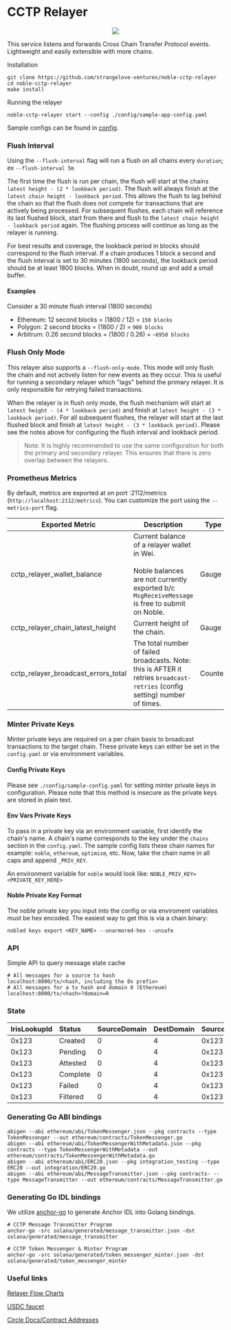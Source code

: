 # CCTP Relayer

<p align="center"><img src=".github/assets/portal.png"></p>

This service listens and forwards Cross Chain Transfer Protocol events.   
Lightweight and easily extensible with more chains.

Installation
```shell
git clone https://github.com/strangelove-ventures/noble-cctp-relayer
cd noble-cctp-relayer
make install
```

Running the relayer
```shell
noble-cctp-relayer start --config ./config/sample-app-config.yaml
```
Sample configs can be found in [config](config).

### Flush Interval

Using the `--flush-interval` flag will run a flush on all chains every `duration`; ex `--flush-interval 5m`

The first time the flush is run per chain, the flush will start at the chains `latest height - (2 * lookback period)`. The flush will always finish at the `latest chain height - lookback period`. This allows the flush to lag behind the chain so that the flush does not compete for transactions that are actively being processed. For subsequent flushes, each chain will reference its last flushed block, start from there and flush to the `latest chain height - lookback period` again. The flushing process will continue as long as the relayer is running.

For best results and coverage, the lookback period in blocks should correspond to the flush interval. If a chain produces 1 block a second and the flush interval is set to 30 minutes (1800 seconds), the lookback period should be at least 1800 blocks. When in doubt, round up and add a small buffer.

#### Examples

Consider a 30 minute flush interval (1800 seconds)
- Ethereum: 12 second blocks = (1800 / 12) = `150 blocks`
- Polygon: 2 second blocks = (1800 / 2) = `900 blocks`
- Arbitrum: 0.26 second blocks = (1800 / 0.26) = `~6950 blocks`

### Flush Only Mode

This relayer also supports a `--flush-only-mode`. This mode will only flush the chain and not actively listen for new events as they occur. This is useful for running a secondary relayer which "lags" behind the primary relayer. It is only responsible for retrying failed transactions. 

When the relayer is in flush only mode, the flush mechanism will start at `latest height - (4 * lookback period)` and finish at `latest height - (3 * lookback period)`. For all subsequent flushes, the relayer will start at the last flushed block and finish at `latest height - (3 * lookback period)`. Please see the notes above for configuring the flush interval and lookback period.

> Note: It is highly recommended to use the same configuration for both the primary and secondary relayer. This ensures that there is zero overlap between the relayers.

### Prometheus Metrics

By default, metrics are exported at on port :2112/metrics (`http://localhost:2112/metrics`). You can customize the port using the `--metrics-port` flag. 

| **Exported Metric**                 | **Description**                                                                                                                                  | **Type** |
| ----------------------------------- | ------------------------------------------------------------------------------------------------------------------------------------------------ | -------- |
| cctp_relayer_wallet_balance         | Current balance of a relayer wallet in Wei.<br><br>Noble balances are not currently exported b/c `MsgReceiveMessage` is free to submit on Noble. | Gauge    |
| cctp_relayer_chain_latest_height    | Current height of the chain.                                                                                                                     | Gauge    |
| cctp_relayer_broadcast_errors_total | The total number of failed broadcasts. Note: this is AFTER it retries `broadcast-retries` (config setting) number of times.                      | Counter  |

### Minter Private Keys
Minter private keys are required on a per chain basis to broadcast transactions to the target chain. These private keys can either be set in the `config.yaml` or via environment variables. 

#### Config Private Keys

Please see `./config/sample-config.yaml` for setting minter private keys in configuration. Please note that this method is insecure as the private keys are stored in plain text.

#### Env Vars Private Keys

To pass in a private key via an environment variable, first identify the chain's name. A chain's name corresponds to the key under the `chains` section in the `config.yaml`. The sample config lists these chain names for example: `noble`, `ethereum`, `optimism`, etc. Now, take the chain name in all caps and append `_PRIV_KEY`.

An environment variable for `noble` would look like: `NOBLE_PRIV_KEY=<PRIVATE_KEY_HERE>`

#### Noble Private Key Format

The noble private key you input into the config or via enviroment variables must be hex encoded. The easiest way to get this is via a chain binary:

`nobled keys export <KEY_NAME> --unarmored-hex --unsafe`

### API
Simple API to query message state cache
```shell
# All messages for a source tx hash
localhost:8000/tx/<hash, including the 0x prefix>
# All messages for a tx hash and domain 0 (Ethereum)
localhost:8000/tx/<hash>?domain=0
```

### State

| IrisLookupId | Status   | SourceDomain | DestDomain | SourceTxHash | DestTxHash | MsgSentBytes | Created | Updated |
| :----------- | :------- | :----------- | :--------- | :----------- | :--------- | :----------- | :------ | :------ |
| 0x123        | Created  | 0            | 4          | 0x123        | ABC123     | bytes...     | date    | date    |
| 0x123        | Pending  | 0            | 4          | 0x123        | ABC123     | bytes...     | date    | date    |
| 0x123        | Attested | 0            | 4          | 0x123        | ABC123     | bytes...     | date    | date    |
| 0x123        | Complete | 0            | 4          | 0x123        | ABC123     | bytes...     | date    | date    |
| 0x123        | Failed   | 0            | 4          | 0x123        | ABC123     | bytes...     | date    | date    |
| 0x123        | Filtered | 0            | 4          | 0x123        | ABC123     | bytes...     | date    | date    |

### Generating Go ABI bindings

```shell
abigen --abi ethereum/abi/TokenMessenger.json --pkg contracts --type TokenMessenger --out ethereum/contracts/TokenMessenger.go
abigen --abi ethereum/abi/TokenMessengerWithMetadata.json --pkg contracts --type TokenMessengerWithMetadata --out ethereum/contracts/TokenMessengerWithMetadata.go
abigen --abi ethereum/abi/ERC20.json --pkg integration_testing --type ERC20 --out integration/ERC20.go
abigen --abi ethereum/abi/MessageTransmitter.json --pkg contracts- --type MessageTransmitter --out ethereum/contracts/MessageTransmitter.go
```

### Generating Go IDL bindings

We utilize [anchor-go](https://github.com/gagliardetto/anchor-go) to generate Anchor IDL into Golang bindings.

```shell
# CCTP Message Transmitter Program
anchor-go -src solana/generated/message_transmitter.json -dst solana/generated/message_transmitter

# CCTP Token Messenger & Minter Program
anchor-go -src solana/generated/token_messenger_minter.json -dst solana/generated/token_messenger_minter
```

### Useful links
[Relayer Flow Charts](./docs/flows.md)

[USDC faucet](https://faucet.circle.com)

[Circle Docs/Contract Addresses](https://developers.circle.com/stablecoins/docs/evm-smart-contracts)
